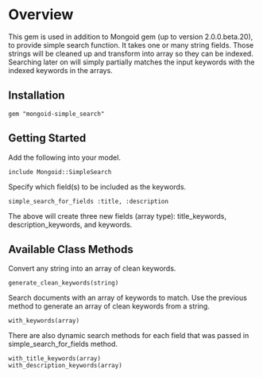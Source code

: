 # Overview

This gem is used in addition to Mongoid gem (up to version 2.0.0.beta.20), to provide simple search function.
It takes one or many string fields. Those strings will be cleaned up and transform into array so they can be indexed.
Searching later on will simply partially matches the input keywords with the indexed keywords in the arrays.

## Installation
    
    gem "mongoid-simple_search"

## Getting Started

Add the following into your model.

    include Mongoid::SimpleSearch

Specify which field(s) to be included as the keywords.

    simple_search_for_fields :title, :description

The above will create three new fields (array type): title_keywords, description_keywords, and keywords.

## Available Class Methods

Convert any string into an array of clean keywords.

    generate_clean_keywords(string)

Search documents with an array of keywords to match.
Use the previous method to generate an array of clean keywords from a string.

    with_keywords(array)

There are also dynamic search methods for each field that was passed in simple_search_for_fields method.

    with_title_keywords(array)
    with_description_keywords(array)